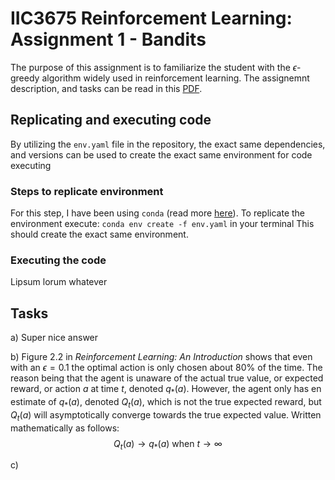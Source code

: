# IIC3675 Reinforcement Learning: Assignment 1 - Bandits

The purpose of this assignment is to familiarize the student with the $\epsilon$-greedy algorithm widely used in reinforcement learning.
The assignemnt description, and tasks can be read in this [PDF](/Tarea%201%20-%20Bandits/Enunciado_T1.pdf).

## Replicating and executing code

By utilizing the `env.yaml` file in the repository, the exact same dependencies, and versions can be used to create the exact same environment for code executing

### Steps to replicate environment

For this step, I have been using `conda` (read more [here](https://anaconda.org/anaconda/conda)). To replicate the environment execute:
`conda env create -f env.yaml`
in your terminal
This should create the exact same environment.

### Executing the code
Lipsum lorum whatever

## Tasks

a) Super nice answer

b) Figure 2.2 in *Reinforcement Learning: An Introduction* shows that even with an $\epsilon = 0.1$ the optimal action is only chosen about $80\%$ of the time. The reason being that the agent is unaware of the actual true value, or expected reward, or action $a$ at time $t$, denoted $q_{*}(a)$. However, the agent only has en estimate of $q_{*}(a)$, denoted $Q_{t}(a)$, which is not the true expected reward, but $Q_{t}(a)$ will asymptotically converge towards the true expected value. Written mathematically as follows:
$$
Q_{t}(a) \rightarrow q_{*}(a) \text{ when } t \rightarrow \infty
$$

c)
